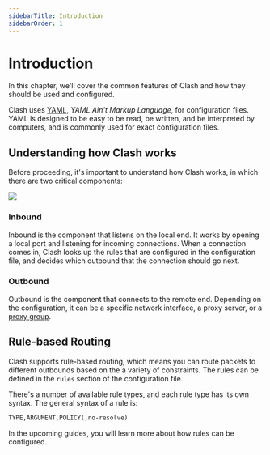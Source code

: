 ```yaml
---
sidebarTitle: Introduction
sidebarOrder: 1
---
```


# Introduction

In this chapter, we'll cover the common features of Clash and how they should be used and configured.

Clash uses [YAML](https://yaml.org), _YAML Ain't Markup Language_, for configuration files. YAML is designed to be easy to be read, be written, and be interpreted by computers, and is commonly used for exact configuration files.

## Understanding how Clash works

Before proceeding, it's important to understand how Clash works, in which there are two critical components:

![](/assets/connection-flow.png)

<!-- https://excalidraw.com/clash-connection-flow#json=OHsOdaqAUPuuN7VPvdZ9Z,NT7rRrtzRgbVIM0tpkPnGA -->

### Inbound

Inbound is the component that listens on the local end. It works by opening a local port and listening for incoming connections. When a connection comes in, Clash looks up the rules that are configured in the configuration file, and decides which outbound that the connection should go next.

### Outbound

Outbound is the component that connects to the remote end. Depending on the configuration, it can be a specific network interface, a proxy server, or a [proxy group](#proxy-groups).

## Rule-based Routing

Clash supports rule-based routing, which means you can route packets to different outbounds based on the a variety of constraints. The rules can be defined in the `rules` section of the configuration file.

There's a number of available rule types, and each rule type has its own syntax. The general syntax of a rule is:

```txt
TYPE,ARGUMENT,POLICY(,no-resolve)
```

In the upcoming guides, you will learn more about how rules can be configured.
